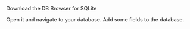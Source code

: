 Download the DB Browser for SQLite



Open it and navigate to your database.
Add some fields to the database.